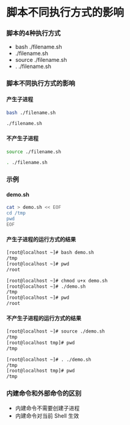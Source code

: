 # 脚本不同执行方式的影响

### 脚本的4种执行方式

* bash ./filename.sh
* ./filename.sh
* source ./filename.sh
* . ./filename.sh



### 脚本不同执行方式的影响

#### 产生子进程

```bash
bash ./filename.sh
```

```bash
./filename.sh
```

#### 不产生子进程

```bash
source ./filename.sh
```

```bash
. ./filename.sh
```



### 示例

#### demo.sh

```bash
cat > demo.sh << EOF
cd /tmp
pwd
EOF

```

#### 产生子进程的运行方式的结果

```bash
[root@localhost ~]# bash demo.sh 
/tmp
[root@localhost ~]# pwd
/root
```

```bash
[root@localhost ~]# chmod u+x demo.sh 
[root@localhost ~]# ./demo.sh 
/tmp
[root@localhost ~]# pwd
/root
```

#### 不产生子进程的运行方式的结果

```bash
[root@localhost ~]# source ./demo.sh 
/tmp
[root@localhost tmp]# pwd
/tmp
```

```bash
[root@localhost ~]# . ./demo.sh 
/tmp
[root@localhost tmp]# pwd
/tmp
```



### 内建命令和外部命令的区别

* 内建命令不需要创建子进程
* 内建命令对当前 Shell 生效
